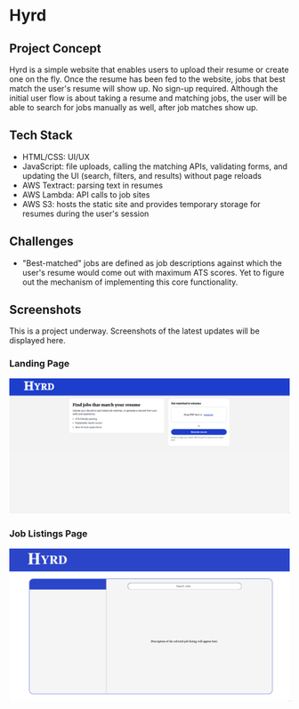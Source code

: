 # Hyrd

## Project Concept
Hyrd is a simple website that enables users to upload their resume or create one on the fly. Once the resume has been fed to the website, jobs that best match the user's resume will show up. No sign-up required. Although the initial user flow is about taking a resume and matching jobs, the user will be able to search for jobs manually as well, after job matches show up. 

## Tech Stack
* HTML/CSS: UI/UX
* JavaScript: file uploads, calling the matching APIs, validating forms, and updating the UI (search, filters, and results) without page reloads
* AWS Textract: parsing text in resumes
* AWS Lambda: API calls to job sites
* AWS S3: hosts the static site and provides temporary storage for resumes during the user's session

## Challenges 
* "Best-matched" jobs are defined as job descriptions against which the user's resume would come out with maximum ATS scores. Yet to figure out the mechanism of implementing this core functionality.

## Screenshots
This is a project underway. Screenshots of the latest updates will be displayed here. 

### Landing Page
![image alt](https://github.com/naved201/Hyrd/blob/91608738b327119c2561e3926b9ec173dcf33390/media/Homepage.png)

### Job Listings Page
![image alt](https://github.com/naved201/Hyrd/blob/170675fba00d8c1d2242106d79ced920aa88828c/media/joblisings.png)
